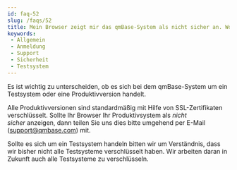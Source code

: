 ```yaml
---
id: faq-52
slug: /faqs/52
title: Mein Browser zeigt mir das qmBase-System als nicht sicher an. Woran liegt das Was soll ich tun
keywords:
 - Allgemein
 - Anmeldung
 - Support
 - Sicherheit
 - Testsystem
---
```

Es ist wichtig zu unterscheiden, ob es sich bei dem qmBase-System um ein Testsystem oder eine Produktivversion handelt.

Alle Produktivversionen sind standardmäßig mit Hilfe von SSL-Zertifikaten verschlüsselt. Sollte Ihr Browser Ihr Produktivsystem als *nicht sicher* anzeigen, dann teilen Sie uns dies bitte umgehend per E-Mail ([support@qmbase.com](mailto:support@qmbase.com)) mit. 

Sollte es sich um ein Testsystem handeln bitten wir um Verständnis, dass wir bisher nicht alle Testsysteme verschlüsselt haben. Wir arbeiten daran in Zukunft auch alle Testsysteme zu verschlüsseln.
